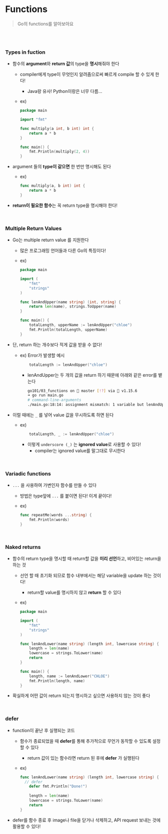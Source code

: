 # Functions

> Go의 functions를 알아보아요

<br>

<br>

### Types in fuction

- 함수의 **argument**와 **return 값**의 type을 **명시**해줘야 한다

  - compiler에게 type이 무엇인지 알려줌으로써 빠르게 compile 할 수 있게 한다!

    - Java랑 유사! Python이랑은 너무 다름...

  - ex)

    ```go
    package main
    
    import "fmt"
    
    func multiply(a int, b int) int {
    	return a * b
    }
    
    func main() {
    	fmt.Println(multiply(2, 4))
    }
    ```

- argument 들의 **type이 같으면** 한 번만 명시해도 된다

  - ex)

    ```go
    func multiply(a, b int) int {
    	return a * b
    }
    ```

- **return이 필요한 함수**는 꼭 return type을 명시해야 한다! 

<br>

### Multiple Return Values

- Go는 multiple return value 를 지원한다

  - 많은 프로그래밍 언어들과 다른 Go의 특징이다!

  - ex)

    ```go
    package main
    
    import (
    	"fmt"
    	"strings"
    )
    
    func lenAndUpper(name string) (int, string) {
    	return len(name), strings.ToUpper(name)
    }
    
    func main() {
    	totalLength, upperName := lenAndUpper("chloe")
    	fmt.Println(totalLength, upperName)
    }
    
    ```

- 단, return 하는 개수보다 적게 값을 받을 수 없다!

  - ex) Error가 발생할 예시

    ```go
    	totalLength := lenAndUpper("chloe")
    ```

    - lenAndUpper는 두 개의 값을 return 하기 때문에 아래와 같은 error를 뱉는다

      ```bash
      go101/03_functions on  master [!?] via 🐹 v1.15.6 
      ➜ go run main.go
      # command-line-arguments
      ./main.go:18:14: assignment mismatch: 1 variable but lenAndUpper returns 2 values
      ```

- 이럴 때에는 `_` 를 넣어 value 값을 무시하도록 하면 된다

  - ex)

    ```go
    	totalLength, _ := lenAndUpper("chloe")
    ```

    - 이렇게 `underscore (_)` 는 **ignored value**로 사용할 수 있다!
      - compiler는 ignored value를 말그대로 무시한다

<br>

### Variadic functions

- `...` 을 사용하여 가변인자 함수를 만들 수 있다

  - 방법은 type앞에 `...` 를 붙이면 된다! 이게 끝이다!

  - ex)

    ```go
    func repeatMe(words ...string) {
    	fmt.Println(words)
    }
    ```

<br>

### Naked returns

- 함수의 return type을 명시할 때 return할 값을 **미리 선언**하고, 비어있는 return을 하는 것

  - 선언 할 때 초기화 되므로 함수 내부에서는 해당 variable을 update 하는 것이다!

    - return할 value를 명시하지 않고 **return** 할 수 있다

  - ex)

    ```go
    package main
    
    import (
    	"fmt"
    	"strings"
    )
    
    func lenAndLower(name string) (length int, lowercase string) {
    	length = len(name)
    	lowercase = strings.ToLower(name)
    	return
    }
    
    func main() {
    	length, name := lenAndLower("CHLOE")
    	fmt.Println(length, name)
    }
    ```

- 확실하게 어떤 값이 return 되는지 명시하고 싶으면 사용하지 않는 것이 좋다

<br>

### defer

- function이 끝난 후 실행되는 코드

  - 함수가 종료되었을 때 **defer**를 통해 추가적으로 무언가 동작할 수 있도록 설정할 수 있다

    - return 값이 있는 함수라면 return 된 후에 **defer** 가 실행된다

  - ex)

    ```go
    func lenAndLower(name string) (length int, lowercase string) {
      // defer
    	defer fmt.Println("Done!")
      
    	length = len(name)
    	lowercase = strings.ToLower(name)
    	return
    }
    ```

- defer를 함수 종료 후 image나 file을 닫거나 삭제하고, API request 보내는 것에 활용할 수 있다!

  

